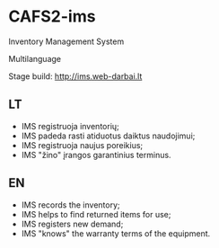 # CAFS2-ims

Inventory Management System

Multilanguage

Stage build: http://ims.web-darbai.lt

## LT

 - IMS registruoja inventorių;
 - IMS padeda rasti atiduotus daiktus naudojimui;
 - IMS registruoja naujus poreikius;
 - IMS "žino" įrangos garantinius terminus.

## EN

 - IMS records the inventory;
 - IMS helps to find returned items for use;
 - IMS registers new demand;
 - IMS "knows" the warranty terms of the equipment.
